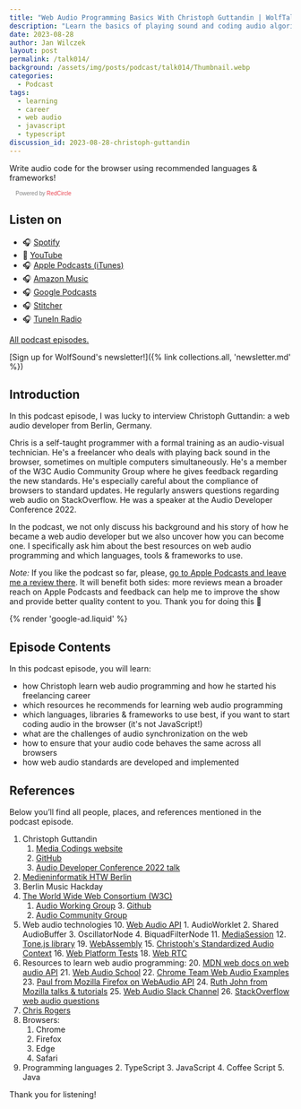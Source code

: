```yaml
---
title: "Web Audio Programming Basics With Christoph Guttandin | WolfTalk #014"
description: "Learn the basics of playing sound and coding audio algorithms in the browser from Christoph Guttandin; self-made web audio developer."
date: 2023-08-28
author: Jan Wilczek
layout: post
permalink: /talk014/
background: /assets/img/posts/podcast/talk014/Thumbnail.webp
categories:
  - Podcast
tags:
  - learning
  - career
  - web audio
  - javascript
  - typescript
discussion_id: 2023-08-28-christoph-guttandin
---
```

Write audio code for the browser using recommended languages & frameworks!

<script async defer onload="redcircleIframe();" src="https://api.podcache.net/embedded-player/sh/bf40a1d2-7e41-4ddb-8c3a-ed82394723ba/ep/a17686db-9e6a-4d7d-888e-ac51bc081d94"></script> <div class="redcirclePlayer-a17686db-9e6a-4d7d-888e-ac51bc081d94"></div> <style> .redcircle-link:link { color: #ea404d; text-decoration: none; } .redcircle-link:hover { color: #ea404d; } .redcircle-link:active { color: #ea404d; } .redcircle-link:visited { color: #ea404d; } </style>
<p style="margin-top:3px;margin-left:11px;font-family: sans-serif;font-size: 10px; color: gray;">Powered by <a class="redcircle-link" href="https://redcircle.com?utm_source=rc_embedded_player&utm_medium=web&utm_campaign=embedded_v1">RedCircle</a></p>

## Listen on

* 🎧 [Spotify](#)
* 🎥 [YouTube](#)
* 🎧 [Apple Podcasts (iTunes)](#)
* 🎧 [Amazon Music](#)
* 🎧 [Google Podcasts](#)
* 🎧 [Stitcher](#)
* 🎧 [TuneIn Radio](#)

[All podcast episodes.](/podcast)

[Sign up for WolfSound's newsletter!]({% link collections.all, 'newsletter.md' %})

## Introduction

In this podcast episode, I was lucky to interview Christoph Guttandin: a web audio developer from Berlin, Germany.

Chris is a self-taught programmer with a formal training as an audio-visual technician. He's a freelancer who deals with playing back sound in the browser, sometimes on multiple computers simultaneously. He's a member of the W3C Audio Community Group where he gives feedback regarding the new standards. He's especially careful about the compliance of browsers to standard updates. He regularly answers questions regarding web audio on StackOverflow. He was a speaker at the Audio Developer Conference 2022.

In the podcast, we not only discuss his background and his story of how he became a web audio developer but we also uncover how you can become one. I specifically ask him about the best resources on web audio programming and which languages, tools & frameworks to use.

*Note:* If you like the podcast so far, please, [go to Apple Podcasts and leave me a review there](https://podcasts.apple.com/us/podcast/wolftalk-podcast-about-audio-programming-people-careers/id1595913701). It will benefit both sides: more reviews mean a broader reach on Apple Podcasts and feedback can help me to improve the show and provide better quality content to you. Thank you for doing this 🙏

{% render 'google-ad.liquid' %}

## Episode Contents

In this podcast episode, you will learn:

* how Christoph learn web audio programming and how he started his freelancing career
* which resources he recommends for learning web audio programming
* which languages, libraries & frameworks to use best, if you want to start coding audio in the browser (it's not JavaScript!)
* what are the challenges of audio synchronization on the web
* how to ensure that your audio code behaves the same across all browsers
* how web audio standards are developed and implemented

## References

Below you’ll find all people, places, and references mentioned in the podcast episode.

1. Christoph Guttandin
    1. [Media Codings website](https://media-codings.com)
    2. [GitHub](https://github.com/chrisguttandin)
    3. [Audio Developer Conference 2022 talk](https://youtu.be/BfOCjG12_2I)
7. [Medieninformatik HTW Berlin](https://imi-bachelor.htw-berlin.de/)
8. Berlin Music Hackday
9. [The World Wide Web Consortium (W3C)](https://www.w3.org/)
    1. [Audio Working Group](https://www.w3.org/groups/wg/audio/)
        3. [Github](https://github.com/WebAudio)
    2. [Audio Community Group](https://www.w3.org/community/audio-comgp/)
10. Web audio technologies
    10. [Web Audio API](https://developer.mozilla.org/en-US/docs/Web/API/Web_Audio_API)
        1. AudioWorklet
        2. Shared AudioBuffer
        3. OscillatorNode
        4. BiquadFilterNode
    11. [MediaSession](https://developer.mozilla.org/en-US/docs/Web/API/MediaSession)
    12. [Tone.js library](https://tonejs.github.io/)
    19. [WebAssembly](https://webassembly.org/)
    15. [Christoph's Standardized Audio Context](https://github.com/chrisguttandin/standardized-audio-context)
    16. [Web Platform Tests](https://web-platform-tests.org/)
    18. [Web RTC](https://webrtc.org/)
20. Resources to learn web audio programming:
    20. [MDN web docs on web audio API](https://developer.mozilla.org/en-US/docs/Web/API/Web_Audio_API/Using_Web_Audio_API)
    21. [Web Audio School](https://mmckegg.github.io/web-audio-school/)
    22. [Chrome Team Web Audio Examples](https://googlechromelabs.github.io/web-audio-samples/)
    23. [Paul from Mozilla Firefox on WebAudio API](https://blog.paul.cx/)
    24. [Ruth John from Mozilla talks & tutorials](https://ruthjohn.com/#speaking)
    25. [Web Audio Slack Channel](https://web-audio-slackin.herokuapp.com/)
    26. [StackOverflow web audio questions](https://stackoverflow.com/questions/tagged/web-audio-api)
13. [Chris Rogers](https://www.linkedin.com/in/diagonal/)
14. Browsers:
    1. Chrome
    2. Firefox
    3. Edge
    4. Safari
2. Programming languages
    2. TypeScript
    3. JavaScript
    4. Coffee Script
    5. Java

Thank you for listening!
